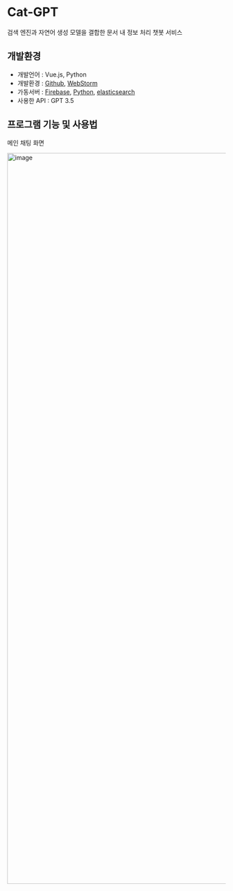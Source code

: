# Cat-GPT
검색 엔진과 자연어 생성 모델을 결합한 문서 내 정보 처리 챗봇 서비스

## 개발환경
- 개발언어 : Vue.js, Python
- 개발환경 : [Github](https://github.com/), [WebStorm](https://www.jetbrains.com/webstorm/)
- 가동서버 : [Firebase](https://firebase.google.com/), [Python](https://www.python.org/), [elasticsearch](https://www.elastic.co/kr/elasticsearch/)
- 사용한 API : GPT 3.5

## 프로그램 기능 및 사용법
<p>메인 채팅 화면</p>
<img width="1680" alt="image" src="https://github.com/HyeonJinJeon/Capstone_Project_CatGPT/assets/40857551/62c8ec60-e016-468e-9c0b-1d583d58bf69">
